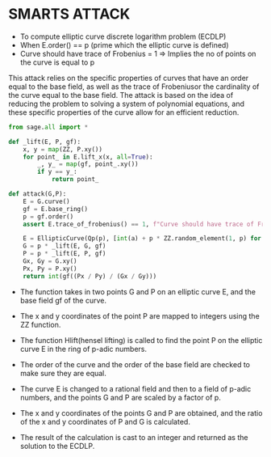 # SMARTS ATTACK

- To compute elliptic curve discrete logarithm problem (ECDLP)
- When E.order() == p (prime which the elliptic curve is defined)
- Curve should have trace of Frobenius = 1 => Implies the no of points on the curve is equal to p

This attack relies on the specific properties of curves that have an order equal to the base field, as well as the trace of Frobeniusor the cardinality of the curve equal to the base field. The attack is based on the idea of reducing the problem to solving a system of polynomial equations, and these specific properties of the curve allow for an efficient reduction.

```py
from sage.all import *

def _lift(E, P, gf):
    x, y = map(ZZ, P.xy())
    for point_ in E.lift_x(x, all=True):
        _, y_ = map(gf, point_.xy())
        if y == y_:
            return point_

def attack(G,P):
    E = G.curve()
    gf = E.base_ring()
    p = gf.order()
    assert E.trace_of_frobenius() == 1, f"Curve should have trace of Frobenius = 1."

    E = EllipticCurve(Qp(p), [int(a) + p * ZZ.random_element(1, p) for a in E.a_invariants()])
    G = p * _lift(E, G, gf)
    P = p * _lift(E, P, gf)
    Gx, Gy = G.xy()
    Px, Py = P.xy()
    return int(gf((Px / Py) / (Gx / Gy)))
```
- The function takes in two points G and P on an elliptic curve E, and the base field gf of the curve.

- The x and y coordinates of the point P are mapped to integers using the ZZ function.

- The function Hlift(hensel lifting) is called to find the point P on the elliptic curve E in the ring of p-adic numbers.

- The order of the curve and the order of the base field are checked to make sure they are equal.

- The curve E is changed to a rational field and then to a field of p-adic numbers, and the points G and P are scaled by a factor of p.

- The x and y coordinates of the points G and P are obtained, and the ratio of the x and y coordinates of P and G is calculated.

- The result of the calculation is cast to an integer and returned as the solution to the ECDLP.